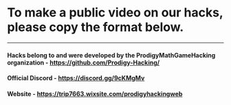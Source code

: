# To make a public video on our hacks, please copy the format below.

____________________________________________________________________

#### Hacks belong to and were developed by the ProdigyMathGameHacking organization - https://github.com/Prodigy-Hacking/
#### Official Discord - https://discord.gg/9cKMgMv
#### Website - https://trip7663.wixsite.com/prodigyhackingweb
